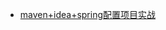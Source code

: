 * [maven+idea+spring配置项目实战](https://github.com/stevenli91748/DEMO/blob/master/maven%2Bidea%2Bspring集成项目/README.md)
